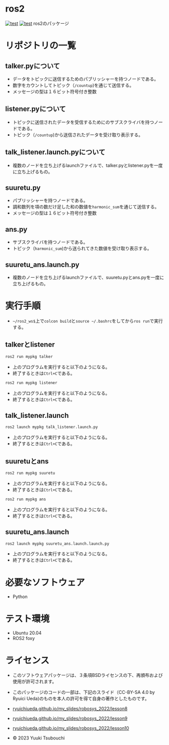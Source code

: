 # ros2
[![test](https://github.com/yuukitsubouchi/ros2_ws/actions/workflows/suuretu_test.yml/badge.svg)](https://github.com/yuukitsubouchi/ros2_ws/actions/workflows/suuretu_test.yml)
[![test](https://github.com/yuukitsubouchi/ros2_ws/actions/workflows/test.yml/badge.svg)](https://github.com/yuukitsubouchi/ros2_ws/actions/workflows/test.yml)
ros2のパッケージ

# リポジトリの一覧
## talker.pyについて
* データをトピックに送信するためのパブリッシャーを持つノードである。
* 数字をカウントしてトピック（`/countup`)を通じて送信する。
* メッセージの型は１６ビット符号付き整数

## listener.pyについて
* トピックに送信されたデータを受信するためにのサブスクライバを持つノードである。
* トピック（`/countup`)から送信されたデータを受け取り表示する。

## talk_listener.launch.pyについて
* 複数のノードを立ち上げるlaunchファイルで、talker.pyとlistener.pyを一度に立ち上げるもの。

## suuretu.py
* パブリッシャーを持つノードである。
* 調和数列を項の数だけ足した和の数値を`harmonic_sum`を通じて送信する。
* メッセージの型は１６ビット符号付き整数

## ans.py
* サブスクライバを持つノードである。
* トピック（`harmonic_sum`)から送られてきた数値を受け取り表示する。

## suuretu_ans.launch.py
* 複数のノードを立ち上げるlaunchファイルで、suuretu.pyとans.pyを一度に立ち上げるもの。

# 実行手順

* `~/ros2_ws$`上で`colcon build`と`source ~/.bashrc`をしてから`ros run`で実行する。
## talkerとlistener

```bash
ros2 run mypkg talker
```
* 上のプログラムを実行すると以下のようになる。
* 終了するときは`Ctrl+C`である。

```bash
ros2 run mypkg listener
```
* 上のプログラムを実行すると以下のようになる。
* 終了するときは`Ctrl+C`である。

## talk_listener.launch
```bash
ros2 launch mypkg talk_listener.launch.py 
```
* 上のプログラムを実行すると以下のようになる。
* 終了するときは`Ctrl+C`である。

## suuretuとans
```bash
ros2 run mypkg suuretu
```
* 上のプログラムを実行すると以下のようになる。
* 終了するときは`Ctrl+C`である。

```bash
ros2 run mypkg ans
```
* 上のプログラムを実行すると以下のようになる。
* 終了するときは`Ctrl+C`である。

## suuretu_ans.launch
```bash
ros2 launch mypkg suuretu_ans.launch.launch.py
```
* 上のプログラムを実行すると以下のようになる。
* 終了するときは`Ctrl+C`である。

# 必要なソフトウェア
* Python

# テスト環境
* Ubuntu 20.04
* ROS2 foxy

# ライセンス
* このソフトウェアパッケージは、３条項BSDライセンスの下、再頒布および使用が許可されます。
* このパッケージのコードの一部は、下記のスライド（CC-BY-SA 4.0 by Ryuici Ueda)のものを本人の許可を得て自身の著作としたものです。
 * [ryuichiueda.github.io/my_slides/robosys_2022/lesson8](https://ryuichiueda.github.io/my_slides/robosys_2022/lesson8)
 * [ryuichiueda.github.io/my_slides/robosys_2022/lesson9](https://ryuichiueda.github.io/my_slides/robosys_2022/lesson9)
 * [ryuichiueda.github.io/my_slides/robosys_2022/lesson10](https://ryuichiueda.github.io/my_slides/robosys_2022/lesson10)



* © 2023 Yuuki Tsubouchi
